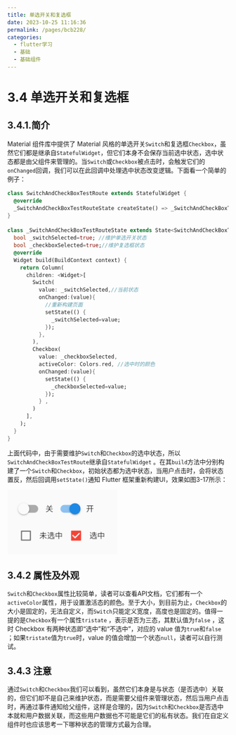 ```yaml
---
title: 单选开关和复选框
date: 2023-10-25 11:16:36
permalink: /pages/bcb228/
categories:
  - flutter学习
  - 基础
  - 基础组件
---
```

# 3.4 单选开关和复选框

## 3.4.1.简介

Material 组件库中提供了 Material 风格的单选开关`Switch`和复选框`Checkbox`，虽然它们都是继承自`StatefulWidget`，但它们本身不会保存当前选中状态，选中状态都是由父组件来管理的。当`Switch`或`Checkbox`被点击时，会触发它们的`onChanged`回调，我们可以在此回调中处理选中状态改变逻辑。下面看一个简单的例子：

```dart
class SwitchAndCheckBoxTestRoute extends StatefulWidget {
  @override
  _SwitchAndCheckBoxTestRouteState createState() => _SwitchAndCheckBoxTestRouteState();
}

class _SwitchAndCheckBoxTestRouteState extends State<SwitchAndCheckBoxTestRoute> {
  bool _switchSelected=true; //维护单选开关状态
  bool _checkboxSelected=true;//维护复选框状态
  @override
  Widget build(BuildContext context) {
    return Column(
      children: <Widget>[
        Switch(
          value: _switchSelected,//当前状态
          onChanged:(value){
            //重新构建页面  
            setState(() {
              _switchSelected=value;
            });
          },
        ),
        Checkbox(
          value: _checkboxSelected,
          activeColor: Colors.red, //选中时的颜色
          onChanged:(value){
            setState(() {
              _checkboxSelected=value;
            });
          } ,
        )
      ],
    );
  }
}
```

上面代码中，由于需要维护`Switch`和`Checkbox`的选中状态，所以`SwitchAndCheckBoxTestRoute`继承自`StatefulWidget` 。在其`build`方法中分别构建了一个`Switch`和`Checkbox`，初始状态都为选中状态，当用户点击时，会将状态置反，然后回调用`setState()`通知 Flutter 框架重新构建UI，效果如图3-17所示：

![图3-17](../imgs/3-17.png)

## 3.4.2 属性及外观

`Switch`和`Checkbox`属性比较简单，读者可以查看API文档，它们都有一个`activeColor`属性，用于设置激活态的颜色。至于大小，到目前为止，`Checkbox`的大小是固定的，无法自定义，而`Switch`只能定义宽度，高度也是固定的。值得一提的是`Checkbox`有一个属性`tristate` ，表示是否为三态，其默认值为`false` ，这时 Checkbox 有两种状态即“选中”和“不选中”，对应的 value 值为`true`和`false` ；如果`tristate`值为`true`时，value 的值会增加一个状态`null`，读者可以自行测试。

## 3.4.3 注意

通过`Switch`和`Checkbox`我们可以看到，虽然它们本身是与状态（是否选中）关联的，但它们却不是自己来维护状态，而是需要父组件来管理状态，然后当用户点击时，再通过事件通知给父组件，这样是合理的，因为`Switch`和`Checkbox`是否选中本就和用户数据关联，而这些用户数据也不可能是它们的私有状态。我们在自定义组件时也应该思考一下哪种状态的管理方式最为合理。

